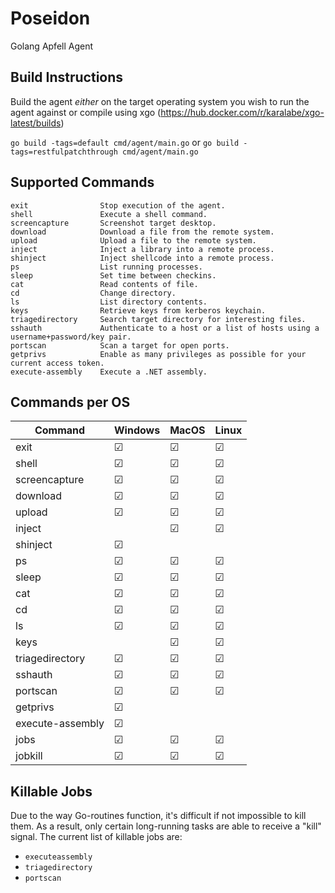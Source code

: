 # Poseidon
Golang Apfell Agent

## Build Instructions

Build the agent _either_ on the target operating system you wish to run the agent against or compile using xgo (https://hub.docker.com/r/karalabe/xgo-latest/builds)

`go build -tags=default cmd/agent/main.go`
or
`go build -tags=restfulpatchthrough cmd/agent/main.go`

## Supported Commands
```
exit                Stop execution of the agent.
shell               Execute a shell command.
screencapture       Screenshot target desktop.
download            Download a file from the remote system.
upload              Upload a file to the remote system.
inject              Inject a library into a remote process.
shinject            Inject shellcode into a remote process.
ps                  List running processes.
sleep               Set time between checkins.
cat                 Read contents of file.
cd                  Change directory.
ls                  List directory contents.
keys                Retrieve keys from kerberos keychain.
triagedirectory     Search target directory for interesting files.
sshauth             Authenticate to a host or a list of hosts using a username+password/key pair.
portscan            Scan a target for open ports.
getprivs            Enable as many privileges as possible for your current access token.
execute-assembly    Execute a .NET assembly.
```

## Commands per OS

| Command | Windows | MacOS | Linux |
| ------- | ------- | ----- | ----- |
| exit | &#9745; | &#9745; | &#9745; |
| shell | &#9745; | &#9745; | &#9745; |
| screencapture | &#9745; | &#9745; | &#9745; |
| download | &#9745; | &#9745; | &#9745; |
| upload | &#9745; | &#9745; | &#9745; |
| inject |  | &#9745; | &#9745; |
| shinject | &#9745; |  |  |
| ps | &#9745; | &#9745; | &#9745; |
| sleep | &#9745; | &#9745; | &#9745; |
| cat | &#9745; | &#9745; | &#9745; |
| cd | &#9745; | &#9745; | &#9745; |
| ls | &#9745; | &#9745; | &#9745; |
| keys |  | &#9745; | &#9745; |
| triagedirectory | &#9745; | &#9745; | &#9745; |
| sshauth | &#9745; | &#9745; | &#9745; |
| portscan | &#9745; | &#9745; | &#9745; |
| getprivs | &#9745; |  |  |
| execute-assembly | &#9745; |  |  |
| jobs | &#9745; | &#9745; | &#9745; |
| jobkill | &#9745; | &#9745; | &#9745; |

## Killable Jobs

Due to the way Go-routines function, it's difficult if not impossible to kill them. As a result, only certain long-running tasks are able to receive a "kill" signal. The current list of killable jobs are:
- `executeassembly`
- `triagedirectory`
- `portscan`
